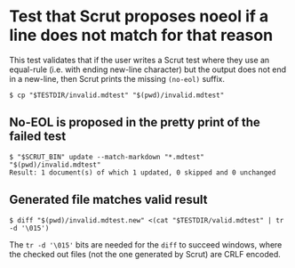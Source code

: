 # Test that Scrut proposes noeol if a line does not match for that reason

This test validates that if the user writes a Scrut test where they use an equal-rule (i.e. with ending new-line
character) but the output does not end in a new-line, then Scrut prints the missing `(no-eol)` suffix.


```scrut
$ cp "$TESTDIR/invalid.mdtest" "$(pwd)/invalid.mdtest"
```

## No-EOL is proposed in the pretty print of the failed test

```scrut
$ "$SCRUT_BIN" update --match-markdown "*.mdtest" "$(pwd)/invalid.mdtest"
Result: 1 document(s) of which 1 updated, 0 skipped and 0 unchanged
```

## Generated file matches valid result

```scrut
$ diff "$(pwd)/invalid.mdtest.new" <(cat "$TESTDIR/valid.mdtest" | tr -d '\015')
```

The `tr -d '\015'` bits are needed for the `diff` to succeed windows, where the
checked out files (not the one generated by Scrut) are CRLF encoded.
